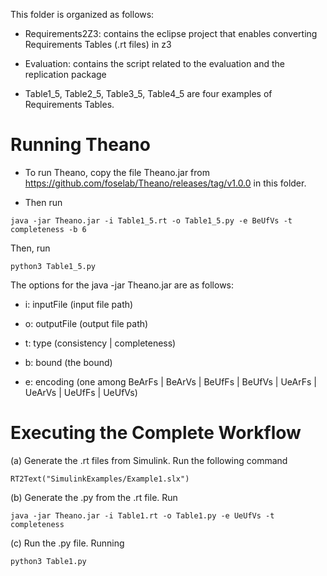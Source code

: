 This folder is organized as follows:

- Requirements2Z3: contains the eclipse project that enables converting Requirements Tables (.rt files) in z3

- Evaluation: contains the script related to the evaluation and the replication package

- Table1_5, Table2_5, Table3_5, Table4_5 are four examples of Requirements Tables.




<h1> Running Theano </h1>

- To run Theano, copy the file Theano.jar from [<a href="[https://github.com/foselab/Theano/releases/tag/v1.0.0](https://github.com/foselab/Theano/releases)">https://github.com/foselab/Theano/releases/tag/v1.0.0</a>](https://github.com/foselab/Theano/releases) in this folder.

- Then run

<code>java -jar Theano.jar -i Table1_5.rt -o Table1_5.py -e BeUfVs -t completeness -b 6</code>

Then, run

<code>python3 Table1_5.py</code>


The options for the java -jar Theano.jar are as follows:

- i: inputFile (input file path)

- o: outputFile (output file path)

- t: type (consistency | completeness)

- b: bound (the bound)

- e: encoding (one among BeArFs | BeArVs | BeUfFs | BeUfVs | UeArFs | UeArVs | UeUfFs | UeUfVs)


<h1> Executing the Complete Workflow </h1>


(a) Generate the .rt files from Simulink. Run the following command

<code>RT2Text("SimulinkExamples/Example1.slx")</code>

(b) Generate the .py from the .rt file. Run

<code>java -jar Theano.jar -i Table1.rt -o Table1.py -e UeUfVs -t completeness</code>

(c) Run the .py file. Running

<code>python3 Table1.py</code>
